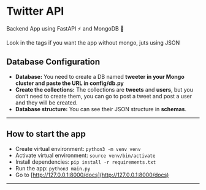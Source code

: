# Twitter API

Backend App using FastAPI ⚡ and MongoDB 🍃

Look in the tags if you want the app without mongo, juts using JSON


## Database Configuration

- **Database:** You need to create a DB named **tweeter in your Mongo cluster and paste the URL in config/db.py**
- **Create the collections:** The collections are **tweets** and **users**, but you don’t need to create them, you can go to post a tweet and post a user and they will be created.
- **Database structure:** You can see their JSON structure in **schemas**.

---

## How to start the app

- Create virtual environment: `python3 -m venv venv`
- Activate virtual environment: `source venv/bin/activate`
- Install dependencies: `pip install -r requirements.txt`
- Run the app: `python3 main.py`
- Go to [http://127.0.0.1:8000/docs](http://127.0.0.1:8000/docs)

---

